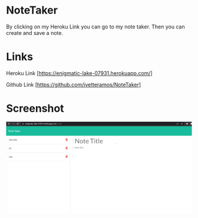 # NoteTaker

By clicking on my Heroku Link you can go to my note taker. 
Then you can create and save a note.


# Links 

Heroku Link [https://enigmatic-lake-07931.herokuapp.com/]

Github Link [https://github.com/ivetteramos/NoteTaker]


# Screenshot
![Screenshot of website](/images/Screenshot.png)
